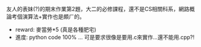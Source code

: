 友人的表妹(?)的期末作業第2題，大二的必修課程，還不是CS相關科系，網路概論考個演算法+實作也是頗ㄏ的。
* reward: 麥當勞*5 (真是各種肥宅)
* 進度: python code 100% ... 可是要求很像是要用.c來實作...還不能用.cpp?!